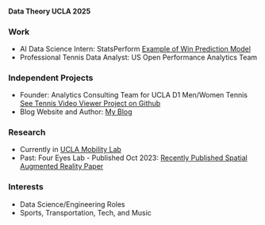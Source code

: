 #### Data Theory UCLA 2025

### Work
- AI Data Science Intern: StatsPerform [Example of Win Prediction Model](https://theanalyst.com/na/2024/01/australian-open-2024-predictions/)
- Professional Tennis Data Analyst: US Open Performance Analytics Team
  
### Independent Projects
- Founder: Analytics Consulting Team for UCLA D1 Men/Women Tennis [See Tennis Video Viewer Project on Github](https://github.com/jerryshi042003/Tennis-Video-Viewer)
- Blog Website and Author: [My Blog](https://www.jerryhshi.com)
  
### Research
- Currently in [UCLA Mobility Lab](https://mobility-lab.seas.ucla.edu)
- Past: Four Eyes Lab - Published Oct 2023: 
[Recently Published Spatial Augmented Reality Paper](https://www.microsoft.com/en-us/research/uploads/prod/2023/11/Reality-Distortion-Room-ISMAR-23.pdf)

### Interests
- Data Science/Engineering Roles
- Sports, Transportation, Tech, and Music



<!--
**jerryshi042003/jerryshi042003** is a ✨ _special_ ✨ repository because its `README.md` (this file) appears on your GitHub profile.

Here are some ideas to get you started:

- 🔭 I’m currently working on ...
- 🌱 I’m currently learning ...
- 👯 I’m looking to collaborate on ...
- 🤔 I’m looking for help with ...
- 💬 Ask me about ...
- 📫 How to reach me: ...
- 😄 Pronouns: ...
- ⚡ Fun fact: ...
-->
